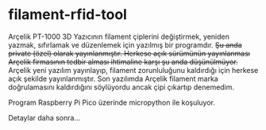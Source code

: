 # filament-rfid-tool

Arçelik PT-1000 3D Yazıcının filament çiplerini değiştirmek, yeniden yazmak, sıfırlamak ve düzenlemek için yazılmış bir programdır. ~~Şu anda private (özel) olarak
yayınlanmıştır. Herkese açık sürümünün yayınlanması Arçelik firmasının tedbir alması ihtimaline karşı şu anda düşünülmüyor.~~ Arçelik yeni yazılım yayınlayıp, filament zorunluluğunu kaldırdığı için herkese açık şekilde yayınlanmıştır. Son yazılımda Arçelik filament marka doğrulamasını kaldırdığını söylüyordu ancak çipi çıkartıp denemedim.

Program Raspberry Pi Pico üzerinde micropython ile koşuluyor.

Detaylar daha sonra...
